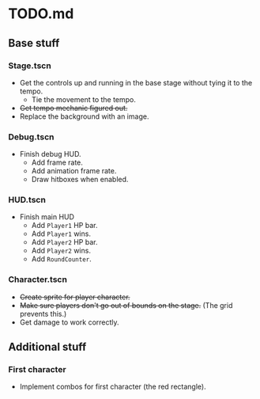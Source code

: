 # TODO.md

## Base stuff

### Stage.tscn

* Get the controls up and running in the base stage without tying it to the
tempo.
  * Tie the movement to the tempo.
* ~~Get tempo mechanic figured out.~~
* Replace the background with an image.

### Debug.tscn

* Finish debug HUD.
  * Add frame rate.
  * Add animation frame rate.
  * Draw hitboxes when enabled.

### HUD.tscn

* Finish main HUD
  * Add `Player1` HP bar.
  * Add `Player1` wins.
  * Add `Player2` HP bar.
  * Add `Player2` wins.
  * Add `RoundCounter`.

### Character.tscn

* ~~Create sprite for player character.~~
* ~~Make sure players don't go out of bounds on the stage.~~ (The grid prevents
this.)
* Get damage to work correctly.

## Additional stuff

### First character

* Implement combos for first character (the red rectangle).